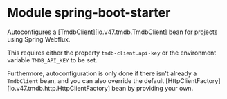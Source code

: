 # Module spring-boot-starter

Autoconfigures a [TmdbClient][io.v47.tmdb.TmdbClient] bean for projects using Spring Webflux.

This requires either the property `tmdb-client.api-key` or the environment variable `TMDB_API_KEY`
to be set.

Furthermore, autoconfiguration is only done if there isn't already a `TmdbClient` bean, and you can
also override the default [HttpClientFactory][io.v47.tmdb.http.HttpClientFactory] bean by providing
your own.
